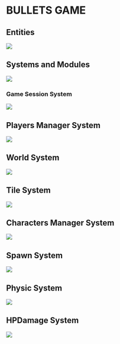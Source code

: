 # BULLETS GAME
## Entities
[![](https://mermaid.ink/img/pako:eNp9kk1qwzAQha9iZh33AKZ0kQSaQBcmTuhGm0EaO6b6MapEEkLuXtmqnSYW9UK8-Z54oxl8BW4EQQG1NCd-ROuyjx3TWfgO2yzP37JS4oVsRFEPeGW0s0bKhBXlKoQhd6M_lf9cmSJjh7ubiqg62zqKzr6VtDTnNEf-1VjjtZjZ717P2NKHB7gZjnrAh21Em3Iqk-__NFaK6AzyeahH43eEJJ4meHarDk96bD8UqSaPewtDp_CmHHPGrcRNzLayRoVNYu99QM-in73mL3_g_YQFKLIKWxF-umtPGLgjKWJQBCmoRi8dA6Zv4Sp6Z6qL5lA462kBvhPoaN1iY1FBUaP8ptsPcbzaAw?type=png)](https://mermaid.live/edit#pako:eNp9kk1qwzAQha9iZh33AKZ0kQSaQBcmTuhGm0EaO6b6MapEEkLuXtmqnSYW9UK8-Z54oxl8BW4EQQG1NCd-ROuyjx3TWfgO2yzP37JS4oVsRFEPeGW0s0bKhBXlKoQhd6M_lf9cmSJjh7ubiqg62zqKzr6VtDTnNEf-1VjjtZjZ717P2NKHB7gZjnrAh21Em3Iqk-__NFaK6AzyeahH43eEJJ4meHarDk96bD8UqSaPewtDp_CmHHPGrcRNzLayRoVNYu99QM-in73mL3_g_YQFKLIKWxF-umtPGLgjKWJQBCmoRi8dA6Zv4Sp6Z6qL5lA462kBvhPoaN1iY1FBUaP8ptsPcbzaAw)

## Systems and Modules
[![](https://mermaid.ink/img/pako:eNqNlcuOmzAUhl8FeU0ibk0Ii0ptknZGaqoozGikio0FJ4klYyMwSmnIu9fBTAeCScrCGPOd3-fiyxnFPAEUoD3lp_iIc2H82EXMkM_reh1WhYDUmEw-G0-8EE3nO04hhKIgnKnfOnpJCTDFbymuIH9HFTzQaMg3ntOkq6nHlOAGM3z40L3i3ZmMyVSi9U84tcP1I7veD435UiYHx2KgoJtb2r4-97Lz3NNVtPElFjK0un0XG56UFG4NrrnfvpHkAGIU-LYN-8SIU0uZ0Bx3ZQbIDlgC-Uewj9kXQqH4D-5rSSmI-2SY5URAKHgO_VA6a6MBNSm7RbbHqiDxmh0Ig24tbrmn7QqnsqL3tMaKr2M1cd4iTcq6GqoNM3xiyk4tlLEQelOMowrW-96uxPDIRa1zecyqKdI_NxXbK4YSvpewoautM0tOKSmuO0JXk1GzXckMXgojxVk9PET6Uq3JCgqR80qDq7ZToPuVGICD5DxukYnktkwxSeQ5fL6OREgcIYUIBbKbwB6XVEQoYheJ4lLwsGIxCkRegonKLMECVgQfcpyiYI9pIUczzH5xnr5D8hMFZ_QbBRPX8qfzuW3bvj3zrJnzyUQVChzPmrqO7zuzheU5i5nvX0z0p1Gwp5bnLlzLtV3fcj1rMTcRJETu0Y26Opob5PIXqyMZfw?type=png)](https://mermaid.live/edit#pako:eNqNlcuOmzAUhl8FeU0ibk0Ii0ptknZGaqoozGikio0FJ4klYyMwSmnIu9fBTAeCScrCGPOd3-fiyxnFPAEUoD3lp_iIc2H82EXMkM_reh1WhYDUmEw-G0-8EE3nO04hhKIgnKnfOnpJCTDFbymuIH9HFTzQaMg3ntOkq6nHlOAGM3z40L3i3ZmMyVSi9U84tcP1I7veD435UiYHx2KgoJtb2r4-97Lz3NNVtPElFjK0un0XG56UFG4NrrnfvpHkAGIU-LYN-8SIU0uZ0Bx3ZQbIDlgC-Uewj9kXQqH4D-5rSSmI-2SY5URAKHgO_VA6a6MBNSm7RbbHqiDxmh0Ig24tbrmn7QqnsqL3tMaKr2M1cd4iTcq6GqoNM3xiyk4tlLEQelOMowrW-96uxPDIRa1zecyqKdI_NxXbK4YSvpewoautM0tOKSmuO0JXk1GzXckMXgojxVk9PET6Uq3JCgqR80qDq7ZToPuVGICD5DxukYnktkwxSeQ5fL6OREgcIYUIBbKbwB6XVEQoYheJ4lLwsGIxCkRegonKLMECVgQfcpyiYI9pIUczzH5xnr5D8hMFZ_QbBRPX8qfzuW3bvj3zrJnzyUQVChzPmrqO7zuzheU5i5nvX0z0p1Gwp5bnLlzLtV3fcj1rMTcRJETu0Y26Opob5PIXqyMZfw)

### Game Session System
[![](https://mermaid.ink/img/pako:eNqNk11vmzAUhv-K5atUIhkkJHxcbBdtLiotEsKr0DJ2YcVOigR2Zcw2RvnvNbZJoZ22cYFe-zzvOUf2cQdPnFAYw3PJf54esZDgy13OgPqQVKuCXRaLUQFE67rg7ObGEJ85Jhqw4m08bRjTcSXexhLc1HSxSBpcU8DP07Atj_ZdpyuPMbD_QZnse7BcfgRJiVsqDpjhCxWorSWtbFOZ8g0NgYyLksxMemcKo-xa5D_oZKB14_-iLf--R9P7Ie26lGLSWgRYZkxo7JOM2pYO5Y1tVv7vxR6S2657eCJYUgJuOWP0NCiD12qnYXKeSTnAcqWs9-iYfPtwX4MjFXx0fMrz7-84g82I6z2Ow6NRdatGqDMARtnhmY2UjWQWTkehD382XK-dGvX8dY-eDWct2X4ycdeGp_QsFRp44_jT_3UFHVhRUeGCqOfTDTs5lI-0ojmMlST0jJtS5jBnvUJxIzlq2QnGUjTUgY2-kbsCXwSuYHzGZa12nzA7cl6NkFrCuIO_YOytN6u1F0WBG7gbb711YAvjZeBHq5239b3AD11_F4a9A39rv7cKA2_rRqG_Dd3Nbh35DqSkkFwczHvXz75_AZzoQSk?type=png)](https://mermaid.live/edit#pako:eNqNk11vmzAUhv-K5atUIhkkJHxcbBdtLiotEsKr0DJ2YcVOigR2Zcw2RvnvNbZJoZ22cYFe-zzvOUf2cQdPnFAYw3PJf54esZDgy13OgPqQVKuCXRaLUQFE67rg7ObGEJ85Jhqw4m08bRjTcSXexhLc1HSxSBpcU8DP07Atj_ZdpyuPMbD_QZnse7BcfgRJiVsqDpjhCxWorSWtbFOZ8g0NgYyLksxMemcKo-xa5D_oZKB14_-iLf--R9P7Ie26lGLSWgRYZkxo7JOM2pYO5Y1tVv7vxR6S2657eCJYUgJuOWP0NCiD12qnYXKeSTnAcqWs9-iYfPtwX4MjFXx0fMrz7-84g82I6z2Ow6NRdatGqDMARtnhmY2UjWQWTkehD382XK-dGvX8dY-eDWct2X4ycdeGp_QsFRp44_jT_3UFHVhRUeGCqOfTDTs5lI-0ojmMlST0jJtS5jBnvUJxIzlq2QnGUjTUgY2-kbsCXwSuYHzGZa12nzA7cl6NkFrCuIO_YOytN6u1F0WBG7gbb711YAvjZeBHq5239b3AD11_F4a9A39rv7cKA2_rRqG_Dd3Nbh35DqSkkFwczHvXz75_AZzoQSk)

## Players Manager System
[![](https://mermaid.ink/img/pako:eNqFVMGO2jAQ_RXLl16AJUBYFmlboYAWDtCIhENLOFjEQNRgI9vZLQ38e8exA4HSlgOJZ957M2O_OMdrHlPcx5uUf6x3RCgUDiOG4PdG9jSgUiacBUep6H651CFkY6sVqtc_oyAY5XmgNNEm0OidMnU-G5UwARVLD5P1DyosMQzzXCd1sAT7KTlSUcLNysJ96ee5iXySyOdsq0mGBj2gekODpnMrNJ2bSBjazNhfPg0ERSRN0aGQkWhH3ik6gNSXKFpZ4tg3hNO3UXBCXkqJGKSpKayrSqvn3-NnX09oOA-XT0NOJRIZQzxTxfjwvBYASLXAMJFrzhhVvu2pyD0oW856mQw2xLxMZjDaRCJGP-xkulq1iO8ZLiArzQ7i-Kp_B1iUFN8zgTvwpZc8n1MSH-3JoSlhZAtPa4Hi5P7wkSXDeSI_YVu04cLypaVUfVD2UZ4-8vR-rRWN_wEuEh7YmQBQ2K5KX13isux3tar6T3o8Y6qQWOi6i0NMoNy1cIlDBvifYa_fARhBD6y30OwqmOGmsGk7EwIE7bQ6MpFXChjOGuneOa-vcLDeeDB7G51KQQO9ObxbnJE2sEdm_yv40f91hWt4T8WeJDFcLbmORFjt6J5GuA-vMd2QLFURjtgZoCRTPDiyNe4rkdEazooNHyZkK8i-DB4I-855dYn7Of6J-3XnpeE02y2n6zw7rW6n69bwEcJt1200X3qu03zutJzes3uu4V-FgtPotDo9t9tuui0HUppB40RxMTWXYXEnnn8DTHGfwQ?type=png)](https://mermaid.live/edit#pako:eNqFVMGO2jAQ_RXLl16AJUBYFmlboYAWDtCIhENLOFjEQNRgI9vZLQ38e8exA4HSlgOJZ957M2O_OMdrHlPcx5uUf6x3RCgUDiOG4PdG9jSgUiacBUep6H651CFkY6sVqtc_oyAY5XmgNNEm0OidMnU-G5UwARVLD5P1DyosMQzzXCd1sAT7KTlSUcLNysJ96ee5iXySyOdsq0mGBj2gekODpnMrNJ2bSBjazNhfPg0ERSRN0aGQkWhH3ik6gNSXKFpZ4tg3hNO3UXBCXkqJGKSpKayrSqvn3-NnX09oOA-XT0NOJRIZQzxTxfjwvBYASLXAMJFrzhhVvu2pyD0oW856mQw2xLxMZjDaRCJGP-xkulq1iO8ZLiArzQ7i-Kp_B1iUFN8zgTvwpZc8n1MSH-3JoSlhZAtPa4Hi5P7wkSXDeSI_YVu04cLypaVUfVD2UZ4-8vR-rRWN_wEuEh7YmQBQ2K5KX13isux3tar6T3o8Y6qQWOi6i0NMoNy1cIlDBvifYa_fARhBD6y30OwqmOGmsGk7EwIE7bQ6MpFXChjOGuneOa-vcLDeeDB7G51KQQO9ObxbnJE2sEdm_yv40f91hWt4T8WeJDFcLbmORFjt6J5GuA-vMd2QLFURjtgZoCRTPDiyNe4rkdEazooNHyZkK8i-DB4I-855dYn7Of6J-3XnpeE02y2n6zw7rW6n69bwEcJt1200X3qu03zutJzes3uu4V-FgtPotDo9t9tuui0HUppB40RxMTWXYXEnnn8DTHGfwQ)

## World System
[![](https://mermaid.ink/img/pako:eNqdVV1v2jAU_Suun6gErERpITxsUhO0VW1FRJCqjfDgkVvIlNjIdtZmKf99ju3w2Upt84B8zz33XOd-kAovWAJ4iB8z9rRYES7RNIgpUs93kkMEQqSMzmb2MJ-jTucrunsYVdUdIwl6YDxL0OgvULnZnMRpclSTI1lLv4Md1uyQFAJeY4cZKYGLe0LJEnhUCgn5bGZRZGF7ydBXQtqDfEYpLCQkCD6tFuzkglQs3lBclSJdjOgypbDV05iVGY_vq2pcSMQekVwBysn6UOFHGJBc5W2ijWWjb8dVdZtmmUrLfv9R-XexJlo1BnW6dYfq5pjT1EK6qPaaur4anTyMTrCwUQl80Zyu7WFS2FTqYJCoYUdb9l6qLS30G1aTMPCbLBZRxTHIdMXZ04hzxlut1lG1NHx2dn5-fhQUgJCclWNdGOO7Hb_pOoAM6ybyZ19uBPLVGhDVW_4tjufG9fJzFL2gSX1R-1r1mE6AJOXhmOo27c30tjHTZmOmaQbigK6RoyE0LGPN50ZDVU4t0po80d0VD4S26LHaiWMnKU41xXtEbRl8XQbx8UvZLuj8AWQg4VMXCPxX4j8Qfr0Lvy7UYsnD3BY7KqdF6yLa7qrGtlpmEFKhzZQumwnV29C4tdF41HLshSmL2rB4Oziv_e4s3MY58JykifoLr2okxmpRcojxUB0TeCRFJmMc042ikkKyqKQLPJS8gDYu1gmREKRkyUnegGtCfzG2b-JhhZ_xsN_ven3XGQw898J1vCuvjUs87Dg9t-t6ynQHjuv0Bv3LTRv_0wq9bs9zLi563pXT8_repYqAJJWM35tvjv70bP4DwTUduw?type=png)](https://mermaid.live/edit#pako:eNqdVV1v2jAU_Suun6gErERpITxsUhO0VW1FRJCqjfDgkVvIlNjIdtZmKf99ju3w2Upt84B8zz33XOd-kAovWAJ4iB8z9rRYES7RNIgpUs93kkMEQqSMzmb2MJ-jTucrunsYVdUdIwl6YDxL0OgvULnZnMRpclSTI1lLv4Md1uyQFAJeY4cZKYGLe0LJEnhUCgn5bGZRZGF7ydBXQtqDfEYpLCQkCD6tFuzkglQs3lBclSJdjOgypbDV05iVGY_vq2pcSMQekVwBysn6UOFHGJBc5W2ijWWjb8dVdZtmmUrLfv9R-XexJlo1BnW6dYfq5pjT1EK6qPaaur4anTyMTrCwUQl80Zyu7WFS2FTqYJCoYUdb9l6qLS30G1aTMPCbLBZRxTHIdMXZ04hzxlut1lG1NHx2dn5-fhQUgJCclWNdGOO7Hb_pOoAM6ybyZ19uBPLVGhDVW_4tjufG9fJzFL2gSX1R-1r1mE6AJOXhmOo27c30tjHTZmOmaQbigK6RoyE0LGPN50ZDVU4t0po80d0VD4S26LHaiWMnKU41xXtEbRl8XQbx8UvZLuj8AWQg4VMXCPxX4j8Qfr0Lvy7UYsnD3BY7KqdF6yLa7qrGtlpmEFKhzZQumwnV29C4tdF41HLshSmL2rB4Oziv_e4s3MY58JykifoLr2okxmpRcojxUB0TeCRFJmMc042ikkKyqKQLPJS8gDYu1gmREKRkyUnegGtCfzG2b-JhhZ_xsN_ven3XGQw898J1vCuvjUs87Dg9t-t6ynQHjuv0Bv3LTRv_0wq9bs9zLi563pXT8_repYqAJJWM35tvjv70bP4DwTUduw)

## Tile System
[![](https://mermaid.ink/img/pako:eNqVlP-PkzAYxv-Vpj9vc8CAG8md8YDoJadnwhKigx8qdBsK7VKKJzL-d0sLAvOicUuW9nmfz9MvL6OBCU0xdOAhp8_JCTEOdl5EgPiElOVpUJccF_u9nMQxWC7vwOPOb5pHilKwy3JcAv87Jrxt_0F5T4LycMkZrcHTl6844SOpWBEMlivhDTCX0ZiX4Pb2Dlzcd28-vPUvYFCVf2obuHuUfDsyWpFUbW6Gj0UX5_mYcg3JMDcYdxOiPH8hr5PnSaNRZYS-KonTK-Wh7Cz7Vw-lpMHrKIpV5fLJDy6gv6Gu1pOj8NfFpz6Z53Vrq5rYRtO4DCOOJfa7Z7IzH091mSU-OWYED51TWhz3fDDywRk9k3mAlAZS1QfSCydd_9-lVcTY4u5CK8YE3mvKcNVV6buXQ5fmVUF6QZGd3j-pw_3JengNhH8A0wh17oodUILluNtRn3ttUy2ZeebHmBTVt7O89DvO4AIWmBUoS8V_t-mUCPITLnAEHTFM8QFVOY9gRFphRRWnQU0S6HBW4QWszqlopZehI0MFdA4oL4V6RuQzpcVgElPoNPAHdPS1sTLtzXptarq1NQ1NX8AaOpphr7bm1jJN29Js7cY22wX8KRPWq5uNrhsb2zI2hqFtDWsBcZpxyt6r141867S_AFGfcYQ?type=png)](https://mermaid.live/edit#pako:eNqVlP-PkzAYxv-Vpj9vc8CAG8md8YDoJadnwhKigx8qdBsK7VKKJzL-d0sLAvOicUuW9nmfz9MvL6OBCU0xdOAhp8_JCTEOdl5EgPiElOVpUJccF_u9nMQxWC7vwOPOb5pHilKwy3JcAv87Jrxt_0F5T4LycMkZrcHTl6844SOpWBEMlivhDTCX0ZiX4Pb2Dlzcd28-vPUvYFCVf2obuHuUfDsyWpFUbW6Gj0UX5_mYcg3JMDcYdxOiPH8hr5PnSaNRZYS-KonTK-Wh7Cz7Vw-lpMHrKIpV5fLJDy6gv6Gu1pOj8NfFpz6Z53Vrq5rYRtO4DCOOJfa7Z7IzH091mSU-OWYED51TWhz3fDDywRk9k3mAlAZS1QfSCydd_9-lVcTY4u5CK8YE3mvKcNVV6buXQ5fmVUF6QZGd3j-pw_3JengNhH8A0wh17oodUILluNtRn3ttUy2ZeebHmBTVt7O89DvO4AIWmBUoS8V_t-mUCPITLnAEHTFM8QFVOY9gRFphRRWnQU0S6HBW4QWszqlopZehI0MFdA4oL4V6RuQzpcVgElPoNPAHdPS1sTLtzXptarq1NQ1NX8AaOpphr7bm1jJN29Js7cY22wX8KRPWq5uNrhsb2zI2hqFtDWsBcZpxyt6r141867S_AFGfcYQ)


## Characters Manager System
[![](https://mermaid.ink/img/pako:eNqdVV2TmjAU_SuZPKuDiB8ws51xgXZfLM5S7UzVhxSi0gHihLBbF_3vDSSBVdndtj443ptz7rk59yIFDEiIoQW3MXkO9ogy8M1Zp4B_vhMah_4xYzhZrapgswHd7ifg225R-Af0nAKbM1DAMAXuE07Z-fwhNbvlZn9Jfix1H3H2X8pOpezgGDP879KO3UJuuII9DVhE0kzxZSgrzKa8wow8RelOAi-l3yX7JdnfE9ZKreyckTCP8WpVBZK2mNtFsTiEiHc9J1lUUev2FX2-P2ZR4Ka7KMVKXuSaMkDdsRwg6PZ49uSiYF8XOwGbYq5TJxRcoltPnTeLCatv4BLdesoNllIoDvKYqy1xXF76-JmSxIkoDpgALLyl7K6m3Lsic9WmPPUkjN9GdnLZgOzKk6elX0Kosl45ryzk5YpCCAHv56-yLTnOyu2HuYMStMNqoCrebKS216zih_R6Cm8-sGK_mg2SV_CW9eZIkdLNgLt5QbzdnbrJd8-54bUH93nML3NRVqQyZYEMSwckvXl-S7idU8rJVwtxnRUN1cNoG_fdHV9F-2H69YvrnF6pSFMuxgmu0K_HLPBt300EOzDBNEFRyP99izKzhmyPE7yGFv8Z4i3KY7aG6_TMoShnxD-mAbQYzXEH5lUvToR2FCXQ2qI449kDSn8QkigQD6FVwN_Q6upav6dpk6GpjcyJbuh6Bx6hpWtmTzfMwcQcGRNjMB6eO_ClKtDv6aPJeDwcDg1N6_fNgdGBOIwYoTPxvqheG-c_x4oOsA?type=png)](https://mermaid.live/edit#pako:eNqdVV2TmjAU_SuZPKuDiB8ws51xgXZfLM5S7UzVhxSi0gHihLBbF_3vDSSBVdndtj443ptz7rk59yIFDEiIoQW3MXkO9ogy8M1Zp4B_vhMah_4xYzhZrapgswHd7ifg225R-Af0nAKbM1DAMAXuE07Z-fwhNbvlZn9Jfix1H3H2X8pOpezgGDP879KO3UJuuII9DVhE0kzxZSgrzKa8wow8RelOAi-l3yX7JdnfE9ZKreyckTCP8WpVBZK2mNtFsTiEiHc9J1lUUev2FX2-P2ZR4Ka7KMVKXuSaMkDdsRwg6PZ49uSiYF8XOwGbYq5TJxRcoltPnTeLCatv4BLdesoNllIoDvKYqy1xXF76-JmSxIkoDpgALLyl7K6m3Lsic9WmPPUkjN9GdnLZgOzKk6elX0Kosl45ryzk5YpCCAHv56-yLTnOyu2HuYMStMNqoCrebKS216zih_R6Cm8-sGK_mg2SV_CW9eZIkdLNgLt5QbzdnbrJd8-54bUH93nML3NRVqQyZYEMSwckvXl-S7idU8rJVwtxnRUN1cNoG_fdHV9F-2H69YvrnF6pSFMuxgmu0K_HLPBt300EOzDBNEFRyP99izKzhmyPE7yGFv8Z4i3KY7aG6_TMoShnxD-mAbQYzXEH5lUvToR2FCXQ2qI449kDSn8QkigQD6FVwN_Q6upav6dpk6GpjcyJbuh6Bx6hpWtmTzfMwcQcGRNjMB6eO_ClKtDv6aPJeDwcDg1N6_fNgdGBOIwYoTPxvqheG-c_x4oOsA)

## Spawn System
[![](https://mermaid.ink/img/pako:eNptUlFPgzAQ_ivNPcMCbIyNxCULEH3RmeCTYw8VblvNaJdS1In8dwtFUSNNyN3X7777em0DuSgQQtifxGt-pFKRhzjjRH8P7ITppVJYbrddXO12xLZXJEqTpokkUoUkPdNXXpHkBblqW1MXaRWaK5TVLeX0gPJLZNwgw86gmEZasZcai39rDsppQuxJV4Bq6Hx1tSIf0c367jqJPwY7hqxFDTk6ClGhke-Ba1T3omKKCT62M9R4k_GhV7z5PmXMOC1ZTjZPz5hrT73p--OlYnnCD4x_j8lgu93gwFi0_3ro8lpKfbweGPr9QHrKWvfug__sdi7NGqfz-z9mYEGJsqSs0NfcdEgG6oglZhDqsMA9rU8qg4y3mkprJdILzyFUskYL6nOhRxAzepC0hHBPT5VGz5Q_ClF-kXQKYQNvELrL-cRxp4vA8aZLzw8WFlwgtF1nOgmC2cydOXPPby1476vdieMEge8tF57ju3Pf9S3Agikhb82r7B9n-wmrjte1?type=png)](https://mermaid.live/edit#pako:eNptUlFPgzAQ_ivNPcMCbIyNxCULEH3RmeCTYw8VblvNaJdS1In8dwtFUSNNyN3X7777em0DuSgQQtifxGt-pFKRhzjjRH8P7ITppVJYbrddXO12xLZXJEqTpokkUoUkPdNXXpHkBblqW1MXaRWaK5TVLeX0gPJLZNwgw86gmEZasZcai39rDsppQuxJV4Bq6Hx1tSIf0c367jqJPwY7hqxFDTk6ClGhke-Ba1T3omKKCT62M9R4k_GhV7z5PmXMOC1ZTjZPz5hrT73p--OlYnnCD4x_j8lgu93gwFi0_3ro8lpKfbweGPr9QHrKWvfug__sdi7NGqfz-z9mYEGJsqSs0NfcdEgG6oglZhDqsMA9rU8qg4y3mkprJdILzyFUskYL6nOhRxAzepC0hHBPT5VGz5Q_ClF-kXQKYQNvELrL-cRxp4vA8aZLzw8WFlwgtF1nOgmC2cydOXPPby1476vdieMEge8tF57ju3Pf9S3Agikhb82r7B9n-wmrjte1)

## Physic System
[![](https://mermaid.ink/img/pako:eNqNVF2TmjAU_SuZPKsVYV1lZrfTAtP1wWVndeq04kMKV6UNhIHg1qL_vYEE1PVj1gcm995zzj13bkyBfRYANvGSsjd_TVKOprYXI_H7mlMKPJtsMw7RfK7CxQK124_Ist2isFIgHJAdxiQKfeT--g0-3-8v0CuO7TpFYYPIgsIiZwNxw5gk5C2u21XBx7tZwjrxOaRjEpMVpLVMk8-QqihJYUYypyGFGl2em54zp-k5I5Rmp2YPNCk3q2bLeMq2l-HRoYn_p7ExnRaFqAEqsweKGsp20cPDI9pZT1-evzn2Dtnbang5eyZRYpIPoMQ471ClSwuEUyVzC6CGmKJ2R5ges00Yrxzir9UaT3kvLAt5yBTpDFxJjF7d8fzTKENuzhFbiuUknz1vISllUcJ2P5zJDrnu-Kzw7O7QaGZVGhajNMxEx-wgMbOOFV4hY3QDDfCm43dcy6nnFz6KQhnma0ARSRDIlVXLnLGUBvWaq2Ch7FjlXWqaO0ecpxebROJe1jQZlTy1lpNdypuZp6kQkCmlf5yqQKcjnde_Ay0R22v1yZokIIvNPZDdy5OYJY_iJr5q9caGTlWvACX00vcQ4RaOII1IGIhnrCgzHhbbicDDpjgGsCQ55R724r2AkpyzyTb2scnTHFo4TwLxD7dDskpJhM0loZnIJiT-yVhUg0SIzQL_xWZP6xh3Q6031HXdGPa7Q6OFt9jUjPvOsKsbvXutZ3R7umHsW_hfpaB1upre1Qd3-kDr9o1Bv9_CEIScpWP58lYP8P4_DjXGNQ?type=png)](https://mermaid.live/edit#pako:eNqNVF2TmjAU_SuZPKsVYV1lZrfTAtP1wWVndeq04kMKV6UNhIHg1qL_vYEE1PVj1gcm995zzj13bkyBfRYANvGSsjd_TVKOprYXI_H7mlMKPJtsMw7RfK7CxQK124_Ist2isFIgHJAdxiQKfeT--g0-3-8v0CuO7TpFYYPIgsIiZwNxw5gk5C2u21XBx7tZwjrxOaRjEpMVpLVMk8-QqihJYUYypyGFGl2em54zp-k5I5Rmp2YPNCk3q2bLeMq2l-HRoYn_p7ExnRaFqAEqsweKGsp20cPDI9pZT1-evzn2Dtnbang5eyZRYpIPoMQ471ClSwuEUyVzC6CGmKJ2R5ges00Yrxzir9UaT3kvLAt5yBTpDFxJjF7d8fzTKENuzhFbiuUknz1vISllUcJ2P5zJDrnu-Kzw7O7QaGZVGhajNMxEx-wgMbOOFV4hY3QDDfCm43dcy6nnFz6KQhnma0ARSRDIlVXLnLGUBvWaq2Ch7FjlXWqaO0ecpxebROJe1jQZlTy1lpNdypuZp6kQkCmlf5yqQKcjnde_Ay0R22v1yZokIIvNPZDdy5OYJY_iJr5q9caGTlWvACX00vcQ4RaOII1IGIhnrCgzHhbbicDDpjgGsCQ55R724r2AkpyzyTb2scnTHFo4TwLxD7dDskpJhM0loZnIJiT-yVhUg0SIzQL_xWZP6xh3Q6031HXdGPa7Q6OFt9jUjPvOsKsbvXutZ3R7umHsW_hfpaB1upre1Qd3-kDr9o1Bv9_CEIScpWP58lYP8P4_DjXGNQ)

## HPDamage System
[![](https://mermaid.ink/img/pako:eNqNlG1vmzAQx7-K5dcka0NKAKmdWmBLNXWJmknTEvLCw5eEydiVMeuyhO8-g0EhVVAHEuJ8v3vw_cEHnAgK2McbJl6THZEKfQtjjvT1XUhGF_tcQbZa1cZ6jQaDOxTMosMhkEAUoNnPX5AoFP0GrsrSBAY6DUkUyPyJcLIF2SY5OVDjaTI-VxlDYNCTcb7b52kS8W3KYbUyVttM1YtgLM1TwU9RTSezCA2GmrqntMl7e3uHjsH0_uvn6NjUyg383MKmkXf5oME_pTJXxnPuWEAiOO16OqhBHoOHcPXhMUcB4egBdOlcSbEH-jGO1yamm-W_gyrEwMcf0eKoSZYUTAsWkkzPvbur8Iim86bxN5SpNp0v62rTOVqCFJ0i2tMt0p1bDzGLWmnCSvIvKWNA30hey9r5-NqIZvhG9UJKDffO9jJyPsrLzNlSDel9D5o59CFmXn3ed_QydxV66XmysIUzkBlJqf5dD9VKjNUOMoixr18pbEjBVIxjXmqUFEos9jzBvpIFWLh4oZWwKdlKkmF_Q1iuV18IXwqRtZA2sX_Af7B_PXaGtmvb3sjWD3dsuxbeY98d3kxGI2fsTK7t0Y3jjksL_60TXA1dz_PGjjfS8JU38TwLA02VkE_mgKnPmfIfdEpjgA?type=png)](https://mermaid.live/edit#pako:eNqNlG1vmzAQx7-K5dcka0NKAKmdWmBLNXWJmknTEvLCw5eEydiVMeuyhO8-g0EhVVAHEuJ8v3vw_cEHnAgK2McbJl6THZEKfQtjjvT1XUhGF_tcQbZa1cZ6jQaDOxTMosMhkEAUoNnPX5AoFP0GrsrSBAY6DUkUyPyJcLIF2SY5OVDjaTI-VxlDYNCTcb7b52kS8W3KYbUyVttM1YtgLM1TwU9RTSezCA2GmrqntMl7e3uHjsH0_uvn6NjUyg383MKmkXf5oME_pTJXxnPuWEAiOO16OqhBHoOHcPXhMUcB4egBdOlcSbEH-jGO1yamm-W_gyrEwMcf0eKoSZYUTAsWkkzPvbur8Iim86bxN5SpNp0v62rTOVqCFJ0i2tMt0p1bDzGLWmnCSvIvKWNA30hey9r5-NqIZvhG9UJKDffO9jJyPsrLzNlSDel9D5o59CFmXn3ed_QydxV66XmysIUzkBlJqf5dD9VKjNUOMoixr18pbEjBVIxjXmqUFEos9jzBvpIFWLh4oZWwKdlKkmF_Q1iuV18IXwqRtZA2sX_Af7B_PXaGtmvb3sjWD3dsuxbeY98d3kxGI2fsTK7t0Y3jjksL_60TXA1dz_PGjjfS8JU38TwLA02VkE_mgKnPmfIfdEpjgA)

